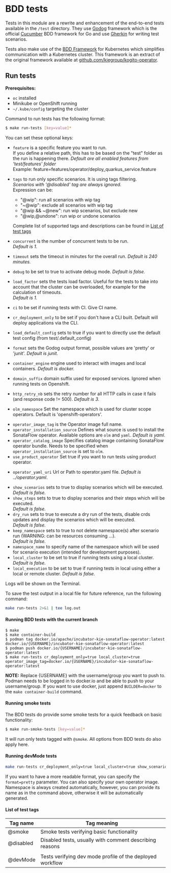 <!--
   Licensed to the Apache Software Foundation (ASF) under one
   or more contributor license agreements.  See the NOTICE file
   distributed with this work for additional information
   regarding copyright ownership.  The ASF licenses this file
   to you under the Apache License, Version 2.0 (the
   "License"); you may not use this file except in compliance
   with the License.  You may obtain a copy of the License at
     http://www.apache.org/licenses/LICENSE-2.0
   Unless required by applicable law or agreed to in writing,
   software distributed under the License is distributed on an
   "AS IS" BASIS, WITHOUT WARRANTIES OR CONDITIONS OF ANY
   KIND, either express or implied.  See the License for the
   specific language governing permissions and limitations
   under the License.
-->

# BDD tests

Tests in this module are a rewrite and enhancement of the end-to-end tests available in the `/test` directory.
They use [Godog](https://github.com/cucumber/godog) framework which is the official [Cucumber](https://cucumber.io/) BDD framework for Go and use [Gherkin](https://cucumber.io/docs/gherkin/) for writing test scenarios.

Tests also make use of the [BDD Framework](https://github.com/apache/incubator-kie-tools/packages/sonataflow-operator/tree/main/bddframework) for Kubernetes which simplifies communication with a Kubernetes cluster. This framework is an extract of the original framework available at [github.com/kiegroup/kogito-operator](https://github.com/kiegroup/kogito-operator/tree/main/test).

## Run tests

**Prerequisites:**

- `oc` installed
- Minikube or OpenShift running
- `~/.kube/config` targeting the cluster

Command to run tests has the following format:

```bash
$ make run-tests [key=value]*
```

You can set these optional keys:

<!--- tests configuration -->

- `feature` is a specific feature you want to run.  
  If you define a relative path, this has to be based on the "test" folder as the run is happening there.
  _Default are all enabled features from 'test/features' folder_  
  Example: feature=features/operator/deploy_quarkus_service.feature
- `tags` to run only specific scenarios. It is using tags filtering.  
  _Scenarios with '@disabled' tag are always ignored._  
  Expression can be:

  - "@wip": run all scenarios with wip tag
  - "~@wip": exclude all scenarios with wip tag
  - "@wip && ~@new": run wip scenarios, but exclude new
  - "@wip,@undone": run wip or undone scenarios

  Complete list of supported tags and descriptions can be found in [List of test tags](#list-of-test-tags)

- `concurrent` is the number of concurrent tests to be run.  
  _Default is 1._
- `timeout` sets the timeout in minutes for the overall run.
  _Default is 240 minutes._
- `debug` to be set to true to activate debug mode.
  _Default is false._
- `load_factor` sets the tests load factor. Useful for the tests to take into account that the cluster can be overloaded, for example for the calculation of timeouts.  
  _Default is 1._
- `ci` to be set if running tests with CI. Give CI name.
- `cr_deployment_only` to be set if you don't have a CLI built. Default will deploy applications via the CLI.
- `load_default_config` sets to true if you want to directly use the default test config (from test/.default_config)
- `format` sets the Godog output format, possible values are 'pretty' or 'junit'. _Default is junit._
- `container_engine` engine used to interact with images and local containers.
  _Default is docker._
- `domain_suffix` domain suffix used for exposed services. Ignored when running tests on Openshift.
- `http_retry_nb` sets the retry number for all HTTP calls in case it fails (and response code != 500).
  _Default is 3._
- `olm_namespace` Set the namespace which is used for cluster scope operators. Default is 'openshift-operators'.
<!--- operator information -->
- `operator_image_tag` is the Operator image full name.
- `operator_installation_source` Defines what source is used to install the SonataFlow operator. Available options are `olm` and `yaml`.
  _Default is yaml_.
- `operator_catalog_image` Specifies catalog image containing SonataFlow operator bundle. Needs to be specified when `operator_installation_source` is set to `olm`.
- `use_product_operator` Set true if you want to run tests using product operator.
<!--- files/binaries -->
- `operator_yaml_uri` Url or Path to operator.yaml file.
_Default is ../operator.yaml_.
<!--- development options -->
- `show_scenarios` sets to true to display scenarios which will be executed.  
  _Default is false._
- `show_steps` sets to true to display scenarios and their steps which will be executed.  
  _Default is false._
- `dry_run` sets to true to execute a dry run of the tests, disable crds updates and display the scenarios which will be executed.  
  _Default is false._
- `keep_namespace` sets to true to not delete namespace(s) after scenario run (WARNING: can be resources consuming ...).  
  _Default is false._
- `namespace_name` to specify name of the namespace which will be used for scenario execution (intended for development purposes).
- `local_cluster` to be set to true if running tests using a local cluster.
  _Default is false._
- `local_execution` to be set to true if running tests in local using either a local or remote cluster.
  _Default is false._

Logs will be shown on the Terminal.

To save the test output in a local file for future reference, run the following command:

```bash
make run-tests 2>&1 | tee log.out
```

#### Running BDD tests with the current branch

```
$ make
$ make container-build
$ podman tag docker.io/apache/incubator-kie-sonataflow-operator:latest docker.io/{USERNAME}/incubator-kie-sonataflow-operator:latest
$ podman push docker.io/{USERNAME}/incubator-kie-sonataflow-operator:latest
$ make run-tests cr_deployment_only=true local_cluster=true operator_image_tag=docker.io/{USERNAME}/incubator-kie-sonataflow-operator:latest
```

**NOTE:** Replace {USERNAME} with the username/group you want to push to. Podman needs to be logged in to docker.io and be able to push to your username/group. If you want to use docker, just append `BUILDER=docker` to the `make container-build` command.

#### Running smoke tests

The BDD tests do provide some smoke tests for a quick feedback on basic functionality:

```bash
$ make run-smoke-tests [key=value]*
```

It will run only tests tagged with `@smoke`.
All options from BDD tests do also apply here.

#### Running devMode tests

```bash
make run-tests cr_deployment_only=true local_cluster=true show_scenarios=true tags=devMode  namespace_name=my-namespace operator_image_tag=docker.io/apache/sonataflow-operator:latest
```

If you want to have a more readable format, you can specify the `format=pretty` parameter. You can also specify your own operator image. Namespace is always created automatically, however, you can provide its name as in the command above, otherwise it will be automatically generated.

#### List of test tags

| Tag name  | Tag meaning                                               |
| --------- | --------------------------------------------------------- |
| @smoke    | Smoke tests verifying basic functionality                 |
| @disabled | Disabled tests, usually with comment describing reasons   |
|           |                                                           |
| @devMode  | Tests verifying dev mode profile of the deployed workflow |

